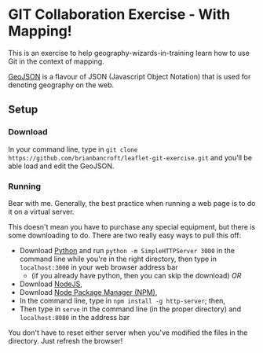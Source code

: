 # GIT Collaboration Exercise - With Mapping!

This is an exercise to help geography-wizards-in-training learn how to use Git in the context of mapping. 

[GeoJSON](http://geojson.org/) is a flavour of JSON (Javascript Object Notation) that is used for denoting geography on the web. 

## Setup

### Download

In your command line, type in `git clone https://github.com/brianbancroft/leaflet-git-exercise.git` and you'll be able load and edit the GeoJSON. 

### Running

Bear with me. Generally, the best practice when running a web page is to do it on a virtual server. 

This doesn't mean you have to purchase any special equipment, but there is some downloading to do. There are two really easy ways to pull this off:

- Download [Python](https://www.python.org/downloads/) and run `python -m SimpleHTTPServer 3000` in the command line while you're in the right directory, then  type in `localhost:3000` in your web browser address bar
  * (if you already have python, then you can skip the download)
*OR*
- Download [NodeJS](https://nodejs.org/en/download/),
- Download [Node Package Manager (NPM)](https://docs.npmjs.com/getting-started/installing-node),
- In the command line, type in `npm install -g http-server`; then,
- Then type in `serve` in the command line (in the proper directory) and `localhost:8080` in the address bar

You don't have to reset either server when you've modified the files in the directory. Just refresh the browser!
